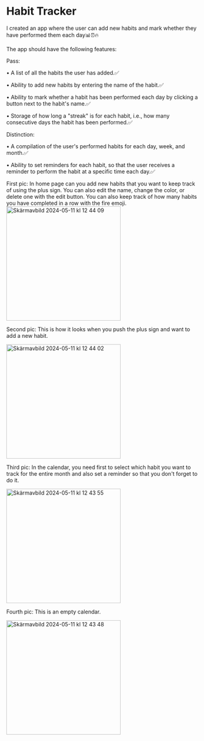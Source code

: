# Habit Tracker
I created an app where the user can add new habits and mark whether they have performed them each day📊⏰🔥

The app should have the following features:

Pass:

• A list of all the habits the user has added.✅

• Ability to add new habits by entering the name of the habit.✅


• Ability to mark whether a habit has been performed each day by clicking a button next to the habit's name.✅

• Storage of how long a "streak" is for each habit, i.e., how many consecutive days the habit has been performed.✅



Distinction:

• A compilation of the user's performed habits for each day, week, and month.✅

• Ability to set reminders for each habit, so that the user receives a reminder to perform the habit at a specific time each day.✅

First pic: In home page can you add new habits that you want to keep track of using the plus sign. You can also edit the name, change the color, or delete one with the edit button. You can also keep track of how many habits you have completed in a row with the fire emoji.
<img width="300" alt="Skärmavbild 2024-05-11 kl  12 44 09" src="https://github.com/maidads/HabitTrackerApp/assets/98819095/d4f1d024-991f-40ae-868b-c250f6169728">

Second pic: This is how it looks when you push the plus sign and want to add a new habit. 

<img width="300" alt="Skärmavbild 2024-05-11 kl  12 44 02" src="https://github.com/maidads/HabitTrackerApp/assets/98819095/1028aa4f-5fdb-45d3-aeb0-494e159be762">

Third pic: In the calendar, you need first to select which habit you want to track for the entire month and also set a reminder so that you don't forget to do it.

<img width="300" alt="Skärmavbild 2024-05-11 kl  12 43 55" src="https://github.com/maidads/HabitTrackerApp/assets/98819095/90f76136-3edc-42d8-b650-2ab7fc8ff457">

Fourth pic: This is an empty calendar.

<img width="300" alt="Skärmavbild 2024-05-11 kl  12 43 48" src="https://github.com/maidads/HabitTrackerApp/assets/98819095/d3666340-c321-4fe6-b50a-457f387c52c6">

